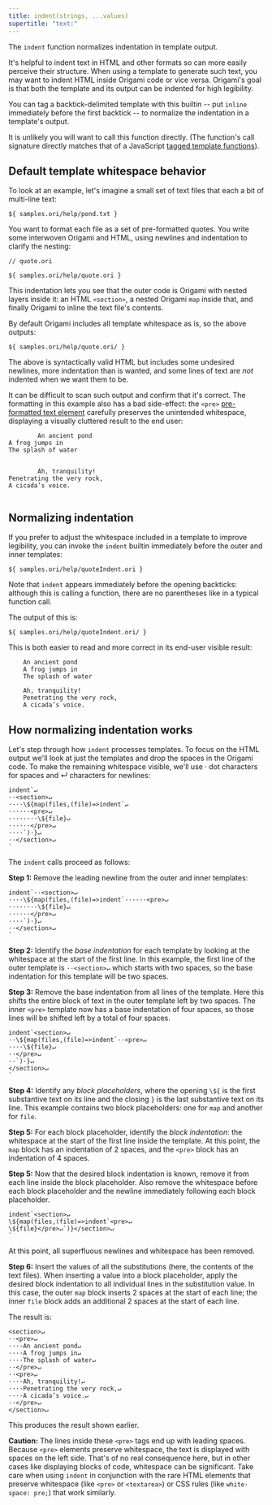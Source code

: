 ```yaml
---
title: indent(strings, ...values)
supertitle: "text:"
---
```


The `indent` function normalizes indentation in template output.

It's helpful to indent text in HTML and other formats so can more easily perceive their structure. When using a template to generate such text, you may want to indent HTML inside Origami code or vice versa. Origami's goal is that both the template and its output can be indented for high legibility.

You can tag a backtick-delimited template with this builtin -- put `inline` immediately before the first backtick -- to normalize the indentation in a template's output.

It is unlikely you will want to call this function directly. (The function's call signature directly matches that of a JavaScript [tagged template functions](https://developer.mozilla.org/en-US/docs/Web/JavaScript/Reference/Template_literals#tagged_templates)).

## Default template whitespace behavior

To look at an example, let's imagine a small set of text files that each a bit of multi-line text:

```
${ samples.ori/help/pond.txt }
```

You want to format each file as a set of pre-formatted quotes. You write some interwoven Origami and HTML, using newlines and indentation to clarify the nesting:

```ori
// quote.ori

${ samples.ori/help/quote.ori }
```

This indentation lets you see that the outer code is Origami with nested layers inside it: an HTML `<section>`, a nested Origami `map` inside that, and finally Origami to inline the text file's contents.

By default Origami includes all template whitespace as is, so the above outputs:

```${"html"}
${ samples.ori/help/quote.ori/ }
```

The above is syntactically valid HTML but includes some undesired newlines, more indentation than is wanted, and some lines of text are _not_ indented when we want them to be.

It can be difficult to scan such output and confirm that it's correct. The formatting in this example also has a bad side-effect: the `<pre>` [pre-formatted text element](https://developer.mozilla.org/en-US/docs/Web/HTML/Element/pre) carefully preserves the unintended whitespace, displaying a visually cluttered result to the end user:

```
        An ancient pond
A frog jumps in
The splash of water


        Ah, tranquility!
Penetrating the very rock,
A cicada’s voice.


```

## Normalizing indentation

If you prefer to adjust the whitespace included in a template to improve legibility, you can invoke the `indent` builtin immediately before the outer and inner templates:

```ori
${ samples.ori/help/quoteIndent.ori }
```

Note that `indent` appears immediately before the opening backticks: although this is calling a function, there are no parentheses like in a typical function call.

The output of this is:

```${"html"}
${ samples.ori/help/quoteIndent.ori/ }
```

This is both easier to read and more correct in its end-user visible result:

```
    An ancient pond
    A frog jumps in
    The splash of water

    Ah, tranquility!
    Penetrating the very rock,
    A cicada’s voice.

```

## How normalizing indentation works

Let's step through how `indent` processes templates. To focus on the HTML output we'll look at just the templates and drop the spaces in the Origami code. To make the remaining whitespace visible, we'll use · dot characters for spaces and ↵ characters for newlines:

```
indent`↵
··<section>↵
····\${map(files,(file)=>indent`↵
······<pre>↵
········\${file}↵
······</pre>↵
····`)·}↵
··</section>↵
`
```

The `indent` calls proceed as follows:

**Step 1:** Remove the leading newline from the outer and inner templates:

```
indent`··<section>↵
····\${map(files,(file)=>indent`······<pre>↵
········\${file}↵
······</pre>↵
····`)·}↵
··</section>↵
`
```

**Step 2:** Identify the _base indentation_ for each template by looking at the whitespace at the start of the first line. In this example, the first line of the outer template is `··<section>↵` which starts with two spaces, so the base indentation for this template will be two spaces.

**Step 3:** Remove the base indentation from all lines of the template. Here this shifts the entire block of text in the outer template left by two spaces. The inner `<pre>` template now has a base indentation of four spaces, so those lines will be shifted left by a total of four spaces.

```
indent`<section>↵
··\${map(files,(file)=>indent`··<pre>↵
····\${file}↵
··</pre>↵
··`)·}↵
</section>↵
`
```

**Step 4:** Identify any _block placeholders_, where the opening `\${` is the first substantive text on its line and the closing `}` is the last substantive text on its line. This example contains two block placeholders: one for `map` and another for `file`.

**Step 5:** For each block placeholder, identify the _block indentation_: the whitespace at the start of the first line inside the template. At this point, the `map` block has an indentation of 2 spaces, and the `<pre>` block has an indentation of 4 spaces.

**Step 5:** Now that the desired block indentation is known, remove it from each line inside the block placeholder. Also remove the whitespace before each block placeholder and the newline immediately following each block placeholder.

```
indent`<section>↵
\${map(files,(file)=>indent`<pre>↵
\${file}</pre>↵`)}</section>↵
`
```

At this point, all superfluous newlines and whitespace has been removed.

**Step 6:** Insert the values of all the substitutions (here, the contents of the text files). When inserting a value into a block placeholder, apply the desired block indentation to all individual lines in the substitution value. In this case, the outer `map` block inserts 2 spaces at the start of each line; the inner `file` block adds an additional 2 spaces at the start of each line.

The result is:

```
<section>↵
··<pre>↵
····An ancient pond↵
····A frog jumps in↵
····The splash of water↵
··</pre>↵
··<pre>↵
····Ah, tranquility!↵
····Penetrating the very rock,↵
····A cicada’s voice.↵
··</pre>↵
</section>↵
```

This produces the result shown earlier.

**Caution:** The lines inside these `<pre>` tags end up with leading spaces. Because `<pre>` elements preserve whitespace, the text is displayed with spaces on the left side. That's of no real consequence here, but in other cases like displaying blocks of code, whitespace can be significant. Take care when using `indent` in conjunction with the rare HTML elements that preserve whitespace (like `<pre>` or `<textarea>`) or CSS rules (like `white-space: pre;`) that work similarly.
